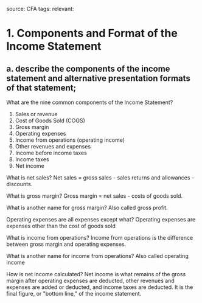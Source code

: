 source: CFA
tags: 
relevant: 

# 1. Components and Format of the Income Statement

## a. describe the components of the income statement and alternative presentation formats of that statement;

What are the nine common components of the Income Statement?
1. Sales or revenue
2. Cost of Goods Sold (COGS)
3. Gross margin
4. Operating expenses
5. Income from operations (operating income)
6. Other revenues and expenses
7. Income before income taxes
8. Income taxes
9. Net income

What is net sales?
Net sales = gross sales - sales returns and allowances - discounts.

What is gross margin? 
Gross margin = net sales - costs of goods sold. 

What is another name for gross margin?
Also called gross profit.

Operating expenses are all expenses except what?
Operating expenses are expenses other than the cost of goods sold

What is income from operations?
Income from operations is the difference between gross margin and operating expenses.

What is another name for income from operations?
Also called operating income

How is net income calculated?
Net income is what remains of the gross margin after operating expenses are deducted, other revenues and expenses are added or deducted, and income taxes are deducted. It is the final figure, or "bottom line," of the income statement.

